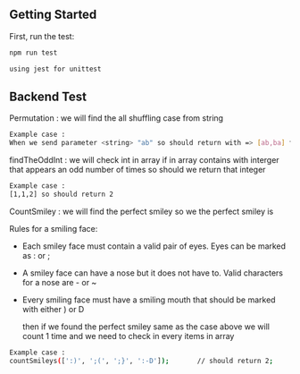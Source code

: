 ## Getting Started


First, run the test:

```bash
npm run test
```

```bash
using jest for unittest
```

## Backend Test

Permutation : we will find the all shuffling case from string
```bash
Example case : 
When we send parameter <string> "ab" so should return with => [ab,ba] for all shufflings case
```
findTheOddInt : we will check int in array if in array contains with interger that appears an odd number of times so should we return that integer 

```bash
Example case : 
[1,1,2] so should return 2 
```

CountSmiley : we will find the perfect smiley so we the perfect smiley is

Rules for a smiling face:
- Each smiley face must contain a valid pair of eyes. Eyes can be marked as : or ;
- A smiley face can have a nose but it does not have to. Valid characters for a nose are - or ~
- Every smiling face must have a smiling mouth that should be marked with either ) or D

  then if we found the perfect smiley same as the case above we will count 1 time and we need to check in every items in array

```bash
Example case : 
countSmileys([':)', ';(', ';}', ':-D']);       // should return 2;
```
  
